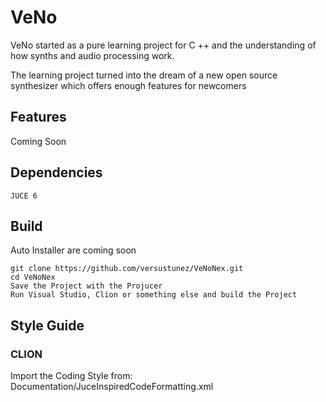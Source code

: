 # VeNo

VeNo started as a pure learning project for C ++ and the understanding of how synths and audio processing work.

The learning project turned into the dream of a new open source synthesizer which offers enough features for newcomers

## Features

Coming Soon

## Dependencies

```
JUCE 6
```

## Build

Auto Installer are coming soon

```
git clone https://github.com/versustunez/VeNoNex.git
cd VeNoNex
Save the Project with the Projucer
Run Visual Studio, Clion or something else and build the Project
```

## Style Guide

### CLION

Import the Coding Style from: Documentation/JuceInspiredCodeFormatting.xml
